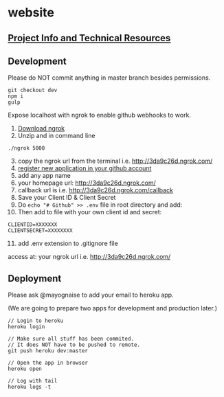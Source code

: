 # website

## [Project Info and Technical Resources](https://github.com/rolz/gitback/wiki)

## Development

Please do NOT commit anything in master branch besides permissions.

```
git checkout dev
npm i
gulp
```

Expose localhost with ngrok to enable github webhooks to work.

1. [Download ngrok](https://ngrok.com/)
2. Unzip and in command line
```
./ngrok 5000
```
3. copy the ngrok url from the terminal i.e. http://3da9c26d.ngrok.com/
4. [register new application in your github account](https://github.com/settings/applications) 
5. add any app name 
6. your homepage url: http://3da9c26d.ngrok.com/  
7. callback url is i.e. http://3da9c26d.ngrok.com/callback
8. Save your Client ID & Client Secret 
9. Do `echo "# Github" >> .env` file in root directory and add:
10. Then add to file with your own client id and secret:
```
CLIENTID=XXXXXXX
CLIENTSECRET=XXXXXXXX
```
11. add .env extension to .gitignore file

access at: your ngrok url i.e. http://3da9c26d.ngrok.com/

## Deployment

Please ask @mayognaise to add your email to heroku app.

(We are going to prepare two apps for development and production later.)

```
// Login to heroku
heroku login

// Make sure all stuff has been commited.
// It does NOT have to be pushed to remote.
git push heroku dev:master

// Open the app in browser
heroku open

// Log with tail
heroku logs -t
```
